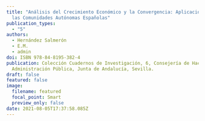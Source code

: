 ```yaml
---
title: "Análisis del Crecimiento Económico y la Convergencia: Aplicaciones para
  las Comunidades Autónomas Españolas"
publication_types:
  - "5"
authors:
  - Hernández Salmerón
  - E.M.
  - admin
doi: ISBN 978-84-8195-382-4
publication: Colección Cuadernos de Investigación, 6, Consejería de Hacienda y
  Administración Pública, Junta de Andalucía, Sevilla.
draft: false
featured: false
image:
  filename: featured
  focal_point: Smart
  preview_only: false
date: 2021-08-05T17:37:58.085Z
---
```

